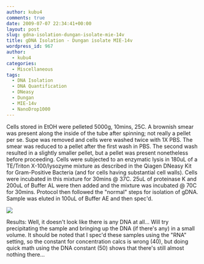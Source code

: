 ```yaml
---
author: kubu4
comments: true
date: 2009-07-07 22:34:41+00:00
layout: post
slug: gdna-isolation-dungan-isolate-mie-14v
title: gDNA Isolation - Dungan isolate MIE-14v
wordpress_id: 967
author:
  - kubu4
categories:
  - Miscellaneous
tags:
  - DNA Isolation
  - DNA Quantification
  - DNeasy
  - Dungan
  - MIE-14v
  - NanoDrop1000
---
```


Cells stored in EtOH were pelleted 5000g, 10mins, 25C. A brownish smear was present along the inside of the tube after spinning; not really a pellet per se. Supe was removed and cells were washed twice with 1X PBS. The smear was reduced to a pellet after the first wash in PBS. The second wash resulted in a slightly smaller pellet, but a pellet was present nonetheless before proceeding. Cells were subjected to an enzymatic lysis in 180uL of a TE/Triton X-100/lysozyme mixture as described in the Qiagen DNeasy Kit for Gram-Positive Bacteria (and for cells having substantial cell walls). Cells were incubated in this mixture for 30mins @ 37C. 25uL of proteinase K and 200uL of Buffer AL were then added and the mixture was incubated @ 70C for 30mins. Protocol then followed the "normal" steps for isolation of gDNA. Sample was eluted in 100uL of Buffer AE and then spec'd.

![](https://eagle.fish.washington.edu/Arabidopsis/20090707%20DNA%20SJW.jpg)

Results: Well, it doesn't look like there is any DNA at all... Will try precipitating the sample and bringing up the DNA (if there's any) in a small volume. It should be noted that I spec'd these samples using the "RNA" setting, so the constant for concentration calcs is wrong (40), but doing quick math using the DNA constant (50) shows that there's still almost nothing there...
